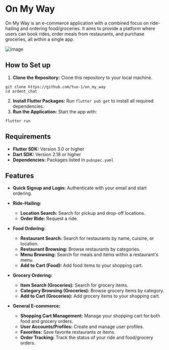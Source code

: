 # On My Way

On My Way is an e-commerce application with a combined focus on ride-hailing and ordering food/groceries.  It aims to provide a platform where users can book rides, order meals from restaurants, and purchase groceries, all within a single app.

![image](https://github.com/user-attachments/assets/869c1606-a055-4634-bf76-fcbbc767ca3d)


## How to Set up
1. **Clone the Repository:** Clone this repository to your local machine.
```
git clone https://github.com/tux-1/on_my_way
cd ardent_chat
```
2. **Install Flutter Packages:** Run `flutter pub get` to install all required dependencies.
3. **Run the Application:**  Start the app with:
  ```
  flutter run
  ```

## Requirements 
- **Flutter SDK:** Version 3.0 or higher
- **Dart SDK:** Version 2.18 or higher
- **Dependencies:** Packages listed in `pubspec.yaml`

## Features
- **Quick Signup and Login:** Authenticate with your email and start ordering.

- **Ride-Hailing:**
    - **Location Search:** Search for pickup and drop-off locations.
    - **Order Ride:** Request a ride.

- **Food Ordering:**
    - **Restaurant Search:** Search for restaurants by name, cuisine, or location.
    - **Restaurant Browsing:** Browse restaurants by categories.
    - **Menu Browsing:** Search for meals and items within a restaurant's menu.
    - **Add to Cart (Food):** Add food items to your shopping cart.

- **Grocery Ordering:**
    - **Item Search (Groceries):** Search for grocery items.
    - **Category Browsing (Groceries):** Browse grocery items by category.
    - **Add to Cart (Groceries):** Add grocery items to your shopping cart.

- **General E-commerce:**
    - **Shopping Cart Management:** Manage your shopping cart for both food and grocery orders.
    - **User Accounts/Profiles:** Create and manage user profiles.
    - **Favorites:** Save favorite restaurants or items.
    - **Order Tracking:** Track the status of your ride and food/grocery orders.
